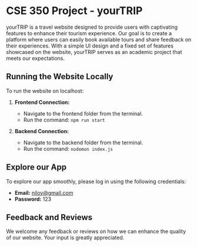 # CSE 350 Project - yourTRIP

yourTRIP is a travel website designed to provide users with captivating features to enhance their tourism experience. Our goal is to create a platform where users can easily book available tours and share feedback on their experiences. With a simple UI design and a fixed set of features showcased on the website, yourTRIP serves as an academic project that meets our expectations.


## Running the Website Locally

To run the website on localhost:

1. **Frontend Connection:**
   - Navigate to the frontend folder from the terminal.
   - Run the command: `npm run start`

2. **Backend Connection:**
   - Navigate to the backend folder from the terminal.
   - Run the command: `nodemon index.js`

## Explore our App

To explore our app smoothly, please log in using the following credentials:

- **Email:** niloy@gmail.com
- **Password:** 123

## Feedback and Reviews

We welcome any feedback or reviews on how we can enhance the quality of our website. Your input is greatly appreciated.
